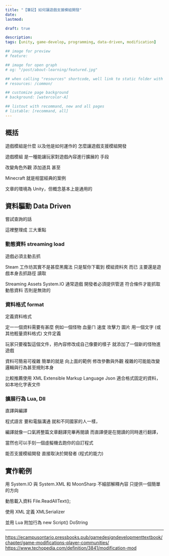 ```yaml
---
title: "【筆記】如何讓遊戲支援模組開發"
date: 
lastmod: 

draft: true

description:
tags: [unity, game-develop, programming, data-driven, modification]

## image for preview
# feature: 

## image for open graph
# og: "/post/about-learning/featured.jpg"

## when calling "resources" shortcode, well link to static folder with this path 
# resources: /common/

## customize page background
# background: [watercolor-A] 

## listout with recommand, new and all pages
# listable: [recommand, all]
---
```


<!--more-->

## 概括

遊戲模組是什麼 以及他是如何運作的 怎麼讓遊戲支援模組開發

遊戲模組 是一種能讓玩家對遊戲內容進行擴展的 手段

改變角色外觀 添加道具 甚至

Minecraft 就是相當經典的案例

文章的環境為 Unity，但概念基本上是通用的 

## 資料驅動 Data Driven

嘗試查詢的話

這裡整理成 三大重點

### 動態資料 streaming load

遊戲必須主動去抓

Steam 工作坊其實不是甚麼黑魔法 只是幫你下載到 模組資料夾 而已
主要還是遊戲本身去抓路徑 讀取

Streaming Assets System.IO
通常遊戲
開發者必須提供管道 符合條件才能抓取動態資料
否則是無效的

### 資料格式 format

定義資料格式 

定一一個資料需要有甚麼
例如一個怪物
血量ㄇ
速度
攻擊力
圖片
用一個文字 (或其他輕量資料格式) 文件定義

玩家只要複製這個文件，把內容修改成自己像要的樣子
就添加了一個新的怪物進遊戲

資料可簡易可複雜
簡單的就是 向上面的範例 修改參數與外觀
複雜的可能能改變邏輯與行為甚至規則本身



比較推薦使用 XML Extensible Markup Language 
Json 適合格式固定的資料，如本地化字表文件

### 擴展行為 Lua, Dll

直譯與編譯

程式語言 要和電腦溝通
就和不同國家的人一樣，

編譯就像一口氣將整篇文章翻譯完畢再閱讀
而直譯便是在閱讀的同時進行翻譯，

當然也可以手刻一個虛擬機去跑你的自訂程式

能否支援模組開發 直接取決於開發者 (程式的能力)


## 實作範例
用 System.IO 與 System.XML 和 MoonSharp
不細部解釋內容 只提供一個簡單的方向


動態載入資料
File.ReadAllText();

使用 XML 定義
XMLSerializer

並用 Lua 附加行為
new Script()
DoString




---

https://ecampusontario.pressbooks.pub/gamedesigndevelopmenttextbook/chapter/game-modifications-player-communities/
https://www.techopedia.com/definition/3841/modification-mod
















